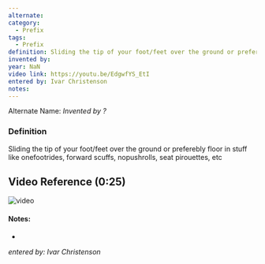 ```yaml
---
alternate: 
category:
  - Prefix
tags:
  - Prefix
definition: Sliding the tip of your foot/feet over the ground or preferebly floor in stuff like onefootrides, forward scuffs, nopushrolls, seat pirouettes, etc
invented by: 
year: NaN
video link: https://youtu.be/EdgwfYS_EtI
entered by: Ivar Christenson
notes: 
---
```

Alternate Name: 
*Invented by ?*

### Definition
Sliding the tip of your foot/feet over the ground or preferebly floor in stuff like onefootrides, forward scuffs, nopushrolls, seat pirouettes, etc

## Video Reference (0:25)
![video](https://youtu.be/EdgwfYS_EtI)

#### Notes:
- 
*entered by: Ivar Christenson*
